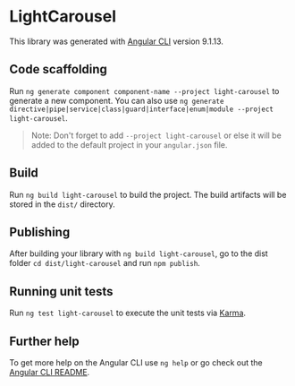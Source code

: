 # LightCarousel

This library was generated with [Angular CLI](https://github.com/angular/angular-cli) version 9.1.13.

## Code scaffolding

Run `ng generate component component-name --project light-carousel` to generate a new component. You can also use `ng generate directive|pipe|service|class|guard|interface|enum|module --project light-carousel`.
> Note: Don't forget to add `--project light-carousel` or else it will be added to the default project in your `angular.json` file. 

## Build

Run `ng build light-carousel` to build the project. The build artifacts will be stored in the `dist/` directory.

## Publishing

After building your library with `ng build light-carousel`, go to the dist folder `cd dist/light-carousel` and run `npm publish`.

## Running unit tests

Run `ng test light-carousel` to execute the unit tests via [Karma](https://karma-runner.github.io).

## Further help

To get more help on the Angular CLI use `ng help` or go check out the [Angular CLI README](https://github.com/angular/angular-cli/blob/master/README.md).
